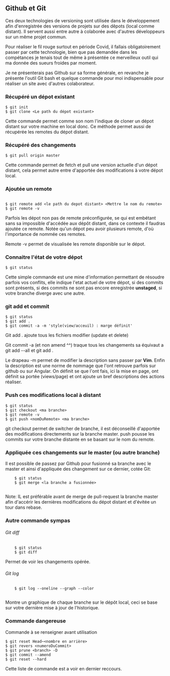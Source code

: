 ﻿

## Github et Git
Ces deux technologies de versioning sont utilisée dans le développement afin d'enregistrée des versions de projets sur des dêpots (local comme distant). Il servent aussi entre autre à colaborée avec d'autres développeurs sur un même projet commun.

Pour réaliser le fil rouge surtout en période Covid, il fallais obligatoirement passer par cette technologie, bien que pas demandée dans les compétances je tenais tout de même à présentée ce merveilleux outil qui ma donnée des sueurs froides par moment.

Je ne présenterais pas Github sur sa forme générale, en revanche je présente l'outil Git bash et quelque commande pour moi indispensable pour réaliser un site avec d'autres colaborateur.

### Récupéré un dépot existant
```git
$ git init
$ git clone <Le path du dépot existant>

```
Cette commande permet comme son nom l'indique de cloner un dépot distant sur votre machine en local donc. Ce méthode permet aussi de récupérée les remotes du dépot distant.

### Récupéré des changements

```git
$ git pull origin master

```
Cette commande permet de fetch et pull une version actuelle d'un dépot distant, cela permet autre entre d'apportée des modifications à votre dépot local.


### Ajoutée un remote
```git

$ git remote add <le path du depot distant> <Mettre le nom du remote>
$ git remote -v

```

Parfois les dépot non pas de remote préconfigurée, se qui est embétant sans sa impossible d'accédée aux dépôt distant, dans ce contexte il faudras ajoutée ce remote. Notée qu'un dépot peu avoir plusieurs remote, d'où l'importance de nommée ces remotes.

Remote -v permet de visualisée les remote disponible sur le dépot.

### Connaitre l'état de votre dépot
```git
$ git status

```
Cette simple commande est une mine d'information permettant de résoudre parfois vos conflits, elle indique l'etat actuel de votre dépot, si des commits sont présents, si des commits ne sont pas encore enregistrée **unstaged**, si votre branche diverge avec une autre.

### git add et commit
```git
$ git status
$ git add .
$ git commit -a -m 'style(view/acceuil) : marge définit'

```
Git add . ajoute tous les fichiers modifier (update et delete) 

Git commit -a (et non amend ^^) traque tous les changements sa équivaut a git add --all et git add .

Le drapeau -m permet de modifier la description sans passer par **Vim**.
Enfin la description est une norme de nommage que l'ont retrouve parfois sur github ou sur Angular.
On définit se que l'ont fais, ici la mise en page, ont définit sa portée (views/page) et ont ajoute un bref descriptions des actions réaliser.

### Push ces modifications local à distant

```git
$ git status
$ git checkout <ma branche>
$ git remote -v
$ git push <nomDuRemote> <ma branche>

```

git checkout permet de switcher de branche, il est déconseillé d'apportée des modifications directements sur la branche master. push pousse les commits sur votre branche distante en se basant sur le nom du remote.

### Appliquée ces changements sur le master (ou autre branche)
Il est possible de passez par Github pour fusionné sa branche avec le master et ainsi d'appliquée des changement sur ce dernier, cotée Git:

```git
    $ git status
    $ git merge <la branche a fusionnée>
    
```
Note: IL est préférable avant de merge de pull-request la branche master afin d'accérir les dernières modifications du dépot distant et d'évitée un tour dans rebase.

### Autre commande sympas

###### Git diff
```git
    $ git status
    $ git diff
```
Permet de voir les changements opérée.

###### Git log
```git
    $ git log --oneline --graph --color
    
```
Montre un graphique de chaque branche sur le dépôt local, ceci se base sur votre dernière mise à jour de l'historique.

### Commande dangereuse
Commande à se renseigner avant utilisation

```
$ git reset Head~<nombre en arrière>
$ git revers <numeroDuCommit>
$ git prune <branch> -D
$ git commit --amend
$ git reset --hard

```

Cette liste de commande est a voir en dernier reccours.

    











